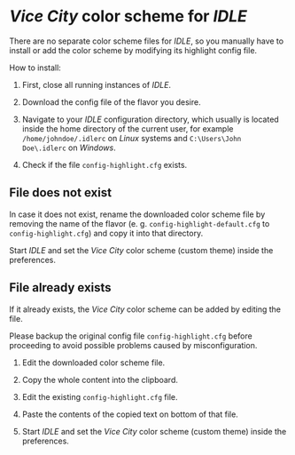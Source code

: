 # *Vice City* color scheme for *IDLE*

There are no separate color scheme files for *IDLE*, so you manually have to install or add the color scheme by modifying its highlight config file.

How to install:

1. First, close all running instances of *IDLE*.

1. Download the config file of the flavor you desire.

1. Navigate to your *IDLE* configuration directory, which usually is located inside the home directory of the current user, for example `/home/johndoe/.idlerc` on *Linux* systems and `C:\Users\John Doe\.idlerc` on *Windows*.

1. Check if the file `config-highlight.cfg` exists.

## File does not exist
   
In case it does not exist, rename the downloaded color scheme file by removing the name of the flavor (e. g. `config-highlight-default.cfg` to  `config-highlight.cfg`) and copy it into that directory.

Start *IDLE* and set the *Vice City* color scheme (custom theme) inside the preferences.

## File already exists

If it already exists, the *Vice City* color scheme can be added by editing the file.

Please backup the original config file `config-highlight.cfg` before proceeding to avoid possible problems caused by misconfiguration.

1. Edit the downloaded color scheme file.

1. Copy the whole content into the clipboard.

1. Edit the existing `config-highlight.cfg` file.

1. Paste the contents of the copied text on bottom of that file.

1. Start *IDLE* and set the *Vice City* color scheme (custom theme) inside the preferences.


